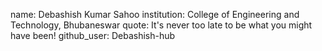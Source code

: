 name: Debashish Kumar Sahoo
institution: College of Engineering and Technology, Bhubaneswar
quote: It's never too late to be what you might have been!
github_user: Debashish-hub
